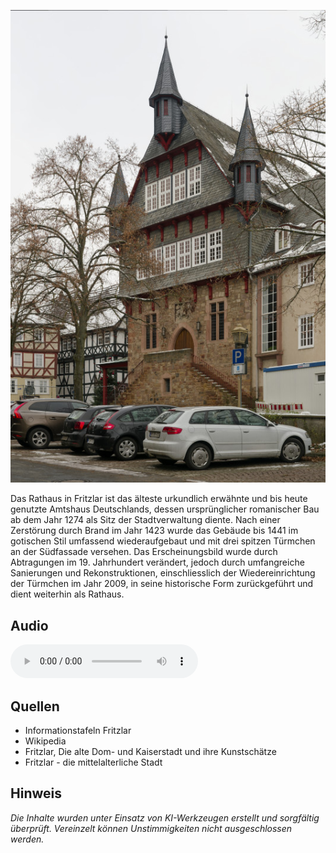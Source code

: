 ![Rathaus](./images/fritzlar/p1.jpg)

Das Rathaus in Fritzlar ist das älteste urkundlich erwähnte und bis heute genutzte Amtshaus Deutschlands, dessen ursprünglicher romanischer Bau ab dem Jahr 1274 als Sitz der Stadtverwaltung diente. Nach einer Zerstörung durch Brand im Jahr 1423 wurde das Gebäude bis 1441 im gotischen Stil umfassend wiederaufgebaut und mit drei spitzen Türmchen an der Südfassade versehen. Das Erscheinungsbild wurde durch Abtragungen im 19. Jahrhundert verändert, jedoch durch umfangreiche Sanierungen und Rekonstruktionen, einschliesslich der Wiedereinrichtung der Türmchen im Jahr 2009, in seine historische Form zurückgeführt und dient weiterhin als Rathaus.

## Audio

<audio controls class="full-width-audio">
  <source src="locales/fritzlar/de/p1.mp3" type="audio/mpeg">
  Dein Browser unterstützt kein Audioelement.
</audio>

## Quellen

- Informationstafeln Fritzlar
- Wikipedia
- Fritzlar, Die alte Dom- und Kaiserstadt und ihre Kunstschätze
- Fritzlar - die mittelalterliche Stadt

## Hinweis

_Die Inhalte wurden unter Einsatz von KI-Werkzeugen erstellt und sorgfältig überprüft. Vereinzelt können Unstimmigkeiten nicht ausgeschlossen werden._